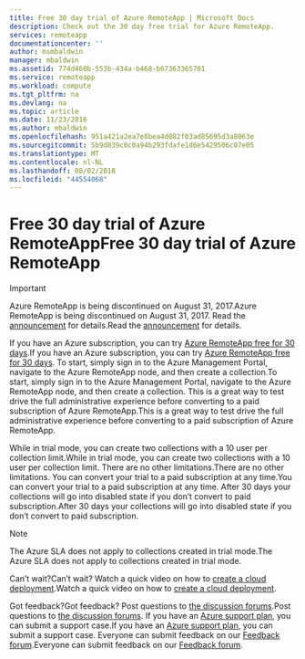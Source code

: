 ```yaml
---
title: Free 30 day trial of Azure RemoteApp | Microsoft Docs
description: Check out the 30 day free trial for Azure RemoteApp.
services: remoteapp
documentationcenter: ''
author: msmbaldwin
manager: mbaldwin
ms.assetid: 774d460b-553b-434a-b468-b67363365701
ms.service: remoteapp
ms.workload: compute
ms.tgt_pltfrm: na
ms.devlang: na
ms.topic: article
ms.date: 11/23/2016
ms.author: mbaldwin
ms.openlocfilehash: 951a421a2ea7e8bea4d082f03ad85695d3a8063e
ms.sourcegitcommit: 5b9d839c0c0a94b293fdafe1d6e5429506c07e05
ms.translationtype: MT
ms.contentlocale: nl-NL
ms.lasthandoff: 08/02/2018
ms.locfileid: "44554068"
---
```

# <a name="free-30-day-trial-of-azure-remoteapp"></a><span data-ttu-id="5e97e-103">Free 30 day trial of Azure RemoteApp</span><span class="sxs-lookup"><span data-stu-id="5e97e-103">Free 30 day trial of Azure RemoteApp</span></span>
> [!IMPORTANT]
> <span data-ttu-id="5e97e-104">Azure RemoteApp is being discontinued on August 31, 2017.</span><span class="sxs-lookup"><span data-stu-id="5e97e-104">Azure RemoteApp is being discontinued on August 31, 2017.</span></span> <span data-ttu-id="5e97e-105">Read the [announcement](https://go.microsoft.com/fwlink/?linkid=821148) for details.</span><span class="sxs-lookup"><span data-stu-id="5e97e-105">Read the [announcement](https://go.microsoft.com/fwlink/?linkid=821148) for details.</span></span>
> 
> 

<span data-ttu-id="5e97e-106">If you have an Azure subscription, you can try [Azure RemoteApp free for 30 days](https://www.remoteapp.windowsazure.com/en/tour.aspx).</span><span class="sxs-lookup"><span data-stu-id="5e97e-106">If you have an Azure subscription, you can try [Azure RemoteApp free for 30 days](https://www.remoteapp.windowsazure.com/en/tour.aspx).</span></span> <span data-ttu-id="5e97e-107">To start, simply sign in to the Azure Management Portal, navigate to the Azure RemoteApp node, and then create a collection.</span><span class="sxs-lookup"><span data-stu-id="5e97e-107">To start, simply sign in to the Azure Management Portal, navigate to the Azure RemoteApp node, and then create a collection.</span></span> <span data-ttu-id="5e97e-108">This is a great way to test drive the full administrative experience before converting to a paid subscription of Azure RemoteApp.</span><span class="sxs-lookup"><span data-stu-id="5e97e-108">This is a great way to test drive the full administrative experience before converting to a paid subscription of Azure RemoteApp.</span></span>  

<span data-ttu-id="5e97e-109">While in trial mode, you can create two collections with a 10 user per collection limit.</span><span class="sxs-lookup"><span data-stu-id="5e97e-109">While in trial mode, you can create two collections with a 10 user per collection limit.</span></span> <span data-ttu-id="5e97e-110">There are no other limitations.</span><span class="sxs-lookup"><span data-stu-id="5e97e-110">There are no other limitations.</span></span> <span data-ttu-id="5e97e-111">You can convert your trial to a paid subscription at any time.</span><span class="sxs-lookup"><span data-stu-id="5e97e-111">You can convert your trial to a paid subscription at any time.</span></span> <span data-ttu-id="5e97e-112">After 30 days your collections will go into disabled state if you don’t convert to paid subscription.</span><span class="sxs-lookup"><span data-stu-id="5e97e-112">After 30 days your collections will go into disabled state if you don’t convert to paid subscription.</span></span>

> [!NOTE]
> <span data-ttu-id="5e97e-113">The Azure SLA does not apply to collections created in trial mode.</span><span class="sxs-lookup"><span data-stu-id="5e97e-113">The Azure SLA does not apply to collections created in trial mode.</span></span>  
> 
> 

<span data-ttu-id="5e97e-114">Can’t wait?</span><span class="sxs-lookup"><span data-stu-id="5e97e-114">Can’t wait?</span></span> <span data-ttu-id="5e97e-115">Watch a quick video on how to [create a cloud deployment](https://azure.microsoft.com/documentation/videos/azure-remoteapp-cloud-deployment-overview/).</span><span class="sxs-lookup"><span data-stu-id="5e97e-115">Watch a quick video on how to [create a cloud deployment](https://azure.microsoft.com/documentation/videos/azure-remoteapp-cloud-deployment-overview/).</span></span>

<span data-ttu-id="5e97e-116">Got feedback?</span><span class="sxs-lookup"><span data-stu-id="5e97e-116">Got feedback?</span></span> <span data-ttu-id="5e97e-117">Post questions to [the discussion forums](https://feedback.azure.com/forums/247748-azure-remoteapp/).</span><span class="sxs-lookup"><span data-stu-id="5e97e-117">Post questions to [the discussion forums](https://feedback.azure.com/forums/247748-azure-remoteapp/).</span></span> <span data-ttu-id="5e97e-118">If you have an [Azure support plan](https://azure.microsoft.com/support/plans/), you can submit a support case.</span><span class="sxs-lookup"><span data-stu-id="5e97e-118">If you have an [Azure support plan](https://azure.microsoft.com/support/plans/), you can submit a support case.</span></span> <span data-ttu-id="5e97e-119">Everyone can submit feedback on our [Feedback forum](https://feedback.azure.com/forums/247748-azure-remoteapp/).</span><span class="sxs-lookup"><span data-stu-id="5e97e-119">Everyone can submit feedback on our [Feedback forum](https://feedback.azure.com/forums/247748-azure-remoteapp/).</span></span>  


